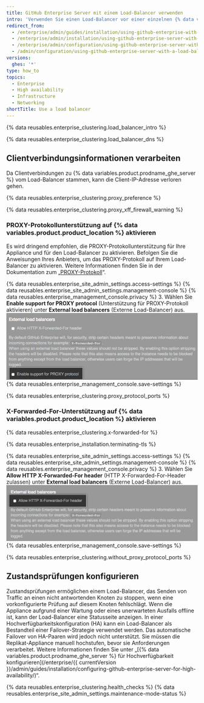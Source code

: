 ```yaml
---
title: GitHub Enterprise Server mit einem Load-Balancer verwenden
intro: 'Verwenden Sie einen Load-Balancer vor einer einzelnen {% data variables.product.prodname_ghe_server %}-Appliance oder einem Paar an Appliances in einer Hochverfügbarkeitskonfiguration.'
redirect_from:
  - /enterprise/admin/guides/installation/using-github-enterprise-with-a-load-balancer/
  - /enterprise/admin/installation/using-github-enterprise-server-with-a-load-balancer
  - /enterprise/admin/configuration/using-github-enterprise-server-with-a-load-balancer
  - /admin/configuration/using-github-enterprise-server-with-a-load-balancer
versions:
  ghes: '*'
type: how_to
topics:
  - Enterprise
  - High availability
  - Infrastructure
  - Networking
shortTitle: Use a load balancer
---
```


{% data reusables.enterprise_clustering.load_balancer_intro %}

{% data reusables.enterprise_clustering.load_balancer_dns %}

## Clientverbindungsinformationen verarbeiten

Da Clientverbindungen zu {% data variables.product.prodname_ghe_server %} vom Load-Balancer stammen, kann die Client-IP-Adresse verloren gehen.

{% data reusables.enterprise_clustering.proxy_preference %}

{% data reusables.enterprise_clustering.proxy_xff_firewall_warning %}

### PROXY-Protokollunterstützung auf {% data variables.product.product_location %} aktivieren

Es wird dringend empfohlen, die PROXY-Protokollunterstützung für Ihre Appliance und für den Load-Balancer zu aktivieren. Befolgen Sie die Anweisungen Ihres Anbieters, um das PROXY-Protokoll auf Ihrem Load-Balancer zu aktivieren. Weitere Informationen finden Sie in der Dokumentation zum „[PROXY-Protokoll](http://www.haproxy.org/download/1.8/doc/proxy-protocol.txt)“.

{% data reusables.enterprise_site_admin_settings.access-settings %}
{% data reusables.enterprise_site_admin_settings.management-console %}
{% data reusables.enterprise_management_console.privacy %}
3. Wählen Sie **Enable support for PROXY protocol** (Unterstützung für PROXY-Protokoll aktivieren) unter **External load balancers** (Externe Load-Balancer) aus. ![Kontrollkästchen zum Aktivieren der Unterstützung für das PROXY-Protokoll](/assets/images/enterprise/management-console/enable-proxy.png)
{% data reusables.enterprise_management_console.save-settings %}

{% data reusables.enterprise_clustering.proxy_protocol_ports %}

### X-Forwarded-For-Unterstützung auf {% data variables.product.product_location %} aktivieren

{% data reusables.enterprise_clustering.x-forwarded-for %}

{% data reusables.enterprise_installation.terminating-tls %}

{% data reusables.enterprise_site_admin_settings.access-settings %}
{% data reusables.enterprise_site_admin_settings.management-console %}
{% data reusables.enterprise_management_console.privacy %}
3. Wählen Sie **Allow HTTP X-Forwarded-For header** (HTTP X-Forwarded-For-Header zulassen) unter **External load balancers** (Externe Load-Balancer) aus. ![Kontrollkästchen zum Zulassen des HTTP X-Forwarded-For-Header](/assets/images/enterprise/management-console/allow-xff.png)
{% data reusables.enterprise_management_console.save-settings %}

{% data reusables.enterprise_clustering.without_proxy_protocol_ports %}

## Zustandsprüfungen konfigurieren

Zustandsprüfungen ermöglichen einem Load-Balancer, das Senden von Traffic an einen nicht antwortenden Knoten zu stoppen, wenn eine vorkonfigurierte Prüfung auf diesem Knoten fehlschlägt. Wenn die Appliance aufgrund einer Wartung oder eines unerwarteten Ausfalls offline ist, kann der Load-Balancer eine Statusseite anzeigen. In einer Hochverfügbarkeitskonfiguration (HA) kann ein Load-Balancer als Bestandteil einer Failover-Strategie verwendet werden. Das automatische Failover von HA-Paaren wird jedoch nicht unterstützt. Sie müssen die Replikat-Appliance manuell hochstufen, bevor sie Anforderungen verarbeitet. Weitere Informationen finden Sie unter „[{% data variables.product.prodname_ghe_server %} für Hochverfügbarkeit konfigurieren](/enterprise/{{ currentVersion }}/admin/guides/installation/configuring-github-enterprise-server-for-high-availability/)“.

{% data reusables.enterprise_clustering.health_checks %}
{% data reusables.enterprise_site_admin_settings.maintenance-mode-status %}
